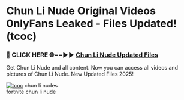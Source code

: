# Chun Li Nude Original Videos 0nlyFans Leaked - Files Updated! (tcoc)

<h3>🔴 CLICK HERE 🌐==►► <a href="https://tinyurl.com/52m3yx9h" rel="nofollow">Chun Li Nude Updated Files</a></h3>

Get Chun Li Nude and all content. Now you can access all videos and pictures of Chun Li Nude. New Updated Files 2025!

[![tcoc](https://i.imgur.com/TnHtlc8.gif)](https://tinyurl.com/52m3yx9h)
chun li nudes<br>
fortnite chun li nude
